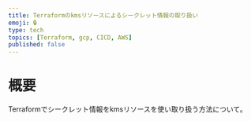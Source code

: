 ```yaml
---
title: Terraformのkmsリソースによるシークレット情報の取り扱い
emoji: 🔒
type: tech
topics: [Terraform, gcp, CICD, AWS]
published: false
---
```


# 概要
Terraformでシークレット情報をkmsリソースを使い取り扱う方法について。
